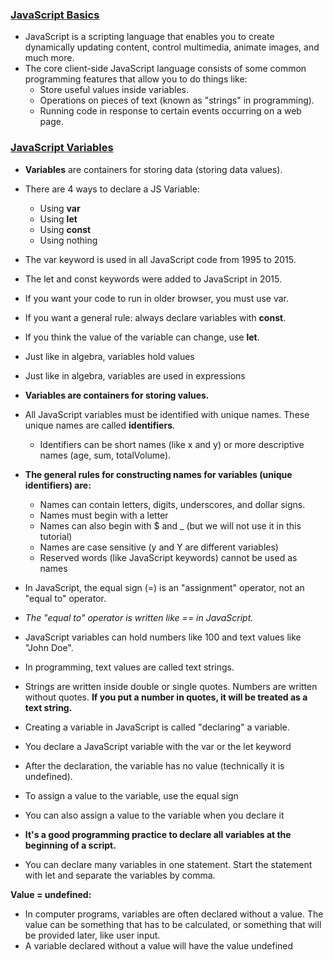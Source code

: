 ### [JavaScript Basics](https://developer.mozilla.org/en-US/docs/Web/JavaScript)

- JavaScript is a scripting language that enables you to create dynamically updating content, control multimedia, animate images, and much more.
- The core client-side JavaScript language consists of some common programming features that allow you to do things like:
  - Store useful values inside variables.
  - Operations on pieces of text (known as "strings" in programming).
  - Running code in response to certain events occurring on a web page.

### [JavaScript Variables](https://www.w3schools.com/js/js_variables.asp)

- **Variables** are containers for storing data (storing data values).
- There are 4 ways to declare a JS Variable:
  - Using **var**
  - Using **let**
  - Using **const**
  - Using nothing
- The var keyword is used in all JavaScript code from 1995 to 2015.
- The let and const keywords were added to JavaScript in 2015.
- If you want your code to run in older browser, you must use var.
- If you want a general rule: always declare variables with **const**.
- If you think the value of the variable can change, use **let**.
- Just like in algebra, variables hold values
- Just like in algebra, variables are used in expressions
- **Variables are containers for storing values.**

- All JavaScript variables must be identified with unique names. These unique names are called **identifiers**.
  - Identifiers can be short names (like x and y) or more descriptive names (age, sum, totalVolume).

- **The general rules for constructing names for variables (unique identifiers) are:**
  - Names can contain letters, digits, underscores, and dollar signs.
  - Names must begin with a letter
  - Names can also begin with $ and _ (but we will not use it in this tutorial)
  - Names are case sensitive (y and Y are different variables)
  - Reserved words (like JavaScript keywords) cannot be used as names

- In JavaScript, the equal sign (=) is an "assignment" operator, not an "equal to" operator.
- *The "equal to" operator is written like == in JavaScript.*

- JavaScript variables can hold numbers like 100 and text values like "John Doe".
- In programming, text values are called text strings.
- Strings are written inside double or single quotes. Numbers are written without quotes. **If you put a number in quotes, it will be treated as a text string.**

- Creating a variable in JavaScript is called "declaring" a variable.
- You declare a JavaScript variable with the var or the let keyword
- After the declaration, the variable has no value (technically it is undefined).
- To assign a value to the variable, use the equal sign
- You can also assign a value to the variable when you declare it
- **It's a good programming practice to declare all variables at the beginning of a script.**
- You can declare many variables in one statement. Start the statement with let and separate the variables by comma.

**Value = undefined:**

- In computer programs, variables are often declared without a value. The value can be something that has to be calculated, or something that will be provided later, like user input.
- A variable declared without a value will have the value undefined
